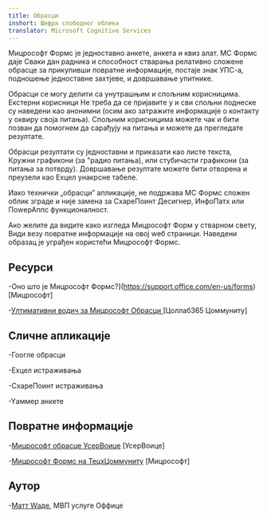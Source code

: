 ```yaml
---
title: Обрасци
inshort: Шифра слободног облика
translator: Microsoft Cognitive Services
---
```


Мицрософт Формс је једноставно анкете, анкета и квиз алат. МС Формс даје
Сваки дан радника и способност стварања релативно сложене обрасце за
прикупивши повратне информације, постаје знак УПС-а, подношење једноставне захтјеве, и
довршавање упитнике.

Обрасци се могу делити са унутрашњим и спољним корисницима. Екстерни корисници
Не треба да се пријавите у и сви спољни поднеске су наведени као анонимни
(осим ако затражите информације о контакту у оквиру своја питања).
Спољним корисницима можете чак и бити позван да помогнем да сарађују на питања и
можете да прегледате резултате.

Обрасци резултати су једноставни и приказати као листе текста, Кружни графикони (за
"радио питања), или стубичасти графикони (за питања за потврду). Довршавање
резултате можете бити отворена и преузели као Еxцел унакрсне табеле.

Иако технички „обрасци” апликације, не подржава МС Формс
сложен облик зграде и није замена за СхареПоинт Десигнер,
ИнфоПатх или ПоwерАппс функционалност.

Ако желите да видите како изгледа Мицрософт Форм у стварном свету,
Види везу повратне информације на овој wеб страници. Наведени образац је уграђен
користећи Мицрософт Формс.

Ресурси
---------

-Оно што је Мицрософт Формс?](https://support.office.com/en-us/forms)
    \[Мицрософт\]

-[Ултимативни водич за Мицрософт
    Обрасци ](https://collab365.community/ultimate-guide-microsoft-forms/)
    \[Цоллаб365 Цоммунитy\]

Сличне апликације
------------

-Гоогле обрасци

-Еxцел истраживања

-СхареПоинт истраживања

-Yаммер анкете

Повратне информације
---------

-[Мицрософт обрасце УсерВоице](https://microsoftforms.uservoice.com/forums/386451-welcome-to-microsoft-forms-suggestion-box)
    \[УсерВоице\]

-[Мицрософт Формс на ТецхЦоммунитy](https://techcommunity.microsoft.com/t5/Microsoft-Forms/ct-p/MicrosoftForms)
    \[Мицрософт\]

Аутор
---------

-[Матт Wаде](https://www.linkedin.com/in/thatmattwade/), МВП услуге Оффице


